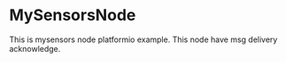 # MySensorsNode

This is mysensors node platformio example. This node have msg delivery acknowledge.
